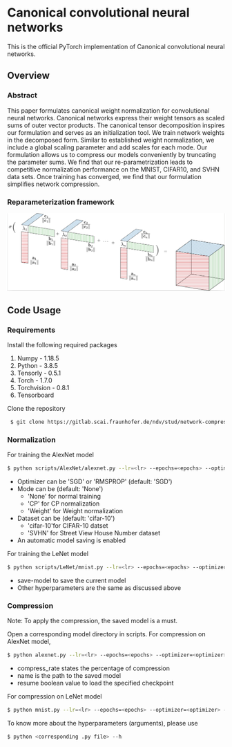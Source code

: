 # Canonical convolutional neural networks
This is the official PyTorch implementation of Canonical convolutional neural networks.

## Overview

### Abstract
This paper formulates canonical weight normalization for convolutional neural networks. Canonical networks express their weight tensors as scaled sums of outer vector products. The canonical tensor decomposition inspires our formulation and serves as an initialization tool. We train network weights in the decomposed form. Similar to established weight normalization, we include a global scaling parameter and add scales for each mode. Our formulation allows us to compress our models conveniently by truncating the parameter sums. We find that our re-parametrization leads to competitive normalization performance on the MNIST, CIFAR10, and SVHN data sets. Once training has converged, we find that our formulation simplifies network compression.

### Reparameterization framework
![CPNorm_Image](Images/cp_norm.png)

## Code Usage
### Requirements

Install the following required packages
1. Numpy - 1.18.5
2. Python - 3.8.5
3. Tensorly - 0.5.1
4. Torch - 1.7.0
5. Torchvision - 0.8.1
6. Tensorboard

Clone the repository
``` bash
 $ git clone https://gitlab.scai.fraunhofer.de/ndv/stud/network-compression.git
``` 
### Normalization 

For training the AlexNet model
``` bash
$ python scripts/AlexNet/alexnet.py --lr=<lr> --epochs=<epochs> --optimizer=<optimizer> --mode=<mode> --dataset=<dataset>
```
- Optimizer can be 'SGD' or 'RMSPROP' (default: 'SGD')
- Mode can be (default: 'None')
    - 'None' for normal training
    - 'CP' for CP normalization
    - 'Weight' for Weight normalization
- Dataset can be (default: 'cifar-10')
    - 'cifar-10'for CIFAR-10 datset
    - 'SVHN' for Street View House Number dataset
- An automatic model saving is enabled

For training the LeNet model
``` bash
$ python scripts/LeNet/mnist.py --lr=<lr> --epochs=<epochs> --optimizer=<optimizer> --mode=<mode> --dataset=<dataset> --save-model
```
- save-model to save the current model
- Other hyperparameters are the same as discussed above

### Compression
Note: To apply the compression, the saved model is a must.

Open a corresponding model directory in scripts.
For compression on AlexNet model, 
``` bash
$ python alexnet.py --lr=<lr> --epochs=<epochs> --optimizer=<optimizer> --mode=<mode> --dataset=<dataset> --compress_rate=<Compress rate> --resume --name=<saved model path>
```
- compress_rate states the percentage of compression
- name is the path to the saved model
- resume boolean value to load the specified checkpoint

For compression on LeNet model
``` bash
$ python mnist.py --lr=<lr> --epochs=<epochs> --optimizer=<optimizer> --mode=<mode> --dataset=<dataset> --save-model --resume --name=<save model path> --compress_rate=<Compress rate>
```

To know more about the hyperparameters (arguments), please use
``` bash
$ python <corresponding .py file> --h
```